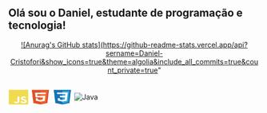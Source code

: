 ## Olá sou o Daniel, estudante de programação e tecnologia!
<div align="center">
  <a href="https://github.com/Daniel-Cristofori">
  
 
  
  ![Anurag's GitHub stats](https://github-readme-stats.vercel.app/api?sername=Daniel-Cristofori&show_icons=true&theme=algolia&include_all_commits=true&count_private=true"

</div>

<div style="display: inline_block"><br>
  <img align="center" alt="Js" height="30" width="40" src="https://raw.githubusercontent.com/devicons/devicon/master/icons/javascript/javascript-plain.svg">
  <img align="center" alt="HTML" height="30" width="40" src="https://raw.githubusercontent.com/devicons/devicon/master/icons/html5/html5-original.svg">
  <img align="center" alt="CSS" height="30" width="40" src="https://raw.githubusercontent.com/devicons/devicon/master/icons/css3/css3-original.svg">
  <img align="center" alt="Java" height="30" width="40" src="https://raw.githubusercontent.com/jmnote/z-icons/master/svg/java.svg">
